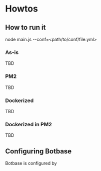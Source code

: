 # Howtos

## How to run it

node main.js --conf=<path/to/conf/file.yml>


### As-is
TBD

### PM2
TBD

### Dockerized
TBD


### Dockerized in PM2
TBD

## Configuring Botbase

Botbase is configured by 